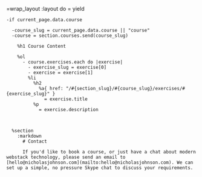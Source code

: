 =wrap_layout :layout do
= yield

    -if current_page.data.course

      -course_slug = current_page.data.course || "course"
      -course = section.courses.send(course_slug)

        %h1 Course Content

        %ol
          - course.exercises.each do |exercise|
            - exercise_slug = exercise[0]
            - exercise = exercise[1]
            %li
              %h2
                %a{ href: "/#{section_slug}/#{course_slug}/exercises/#{exercise_slug}" }
                  = exercise.title
              %p
                = exercise.description



      %section
        :markdown
          # Contact

          If you'd like to book a course, or just have a chat about modern webstack technology, please send an email to [hello@nicholasjohnson.com](mailto:hello@nicholasjohnson.com). We can set up a simple, no pressure Skype chat to discuss your requirements.
